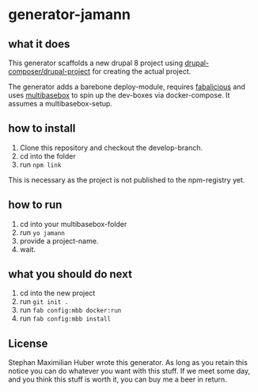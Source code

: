 # generator-jamann

## what it does

This generator scaffolds a new drupal 8 project using [drupal-composer/drupal-project](https://github.com/drupal-composer/drupal-project) for
creating the actual project.

The generator adds a barebone deploy-module, requires [fabalicious](https://github.com/factorial-io/fabalicious) and uses
[multibasebox](https://github.com/factorial-io/multibasebox) to spin up the dev-boxes via docker-compose. It
assumes a multibasebox-setup.

## how to install

1. Clone this repository and checkout the develop-branch.
2. cd into the folder
3. run `npm link`

This is necessary as the project is not published to the npm-registry yet.

## how to run

1. cd into your multibasebox-folder
2. run `yo jamann`
3. provide a project-name.
4. wait.

## what you should do next

1. cd into the new project
2. run `git init .`
3. run `fab config:mbb docker:run`
4. run `fab config:mbb install`

## License

Stephan Maximilian Huber wrote this generator. As long as you retain this notice you can do whatever you want with this stuff. If we meet some day, and you think this stuff is worth it, you can buy me a beer in return.

